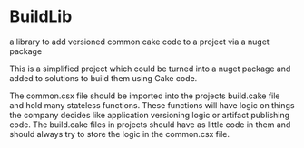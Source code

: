 # BuildLib
a library to add versioned common cake code to a project via a nuget package

This is a simplified project which could be turned into a nuget package and added to solutions to build them using Cake code.

The common.csx file should be imported into the projects build.cake file and hold many stateless functions. These functions will have logic on things the company decides like application versioning logic or artifact publishing code.
The build.cake files in projects should have as little code in them and should always try to store the logic in the common.csx file.
